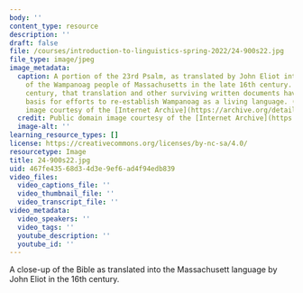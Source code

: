```yaml
---
body: ''
content_type: resource
description: ''
draft: false
file: /courses/introduction-to-linguistics-spring-2022/24-900s22.jpg
file_type: image/jpeg
image_metadata:
  caption: A portion of the 23rd Psalm, as translated by John Eliot into the language
    of the Wampanoag people of Massachusetts in the late 16th century. In the 21st
    century, that translation and other surviving written documents have formed the
    basis for efforts to re-establish Wampanoag as a living language. (Public domain
    image courtesy of the [Internet Archive](https://archive.org/details/mamussewunneetup00elio/page/n521/mode/2up).)
  credit: Public domain image courtesy of the [Internet Archive](https://archive.org/details/mamussewunneetup00elio/page/n521/mode/2up).
  image-alt: ''
learning_resource_types: []
license: https://creativecommons.org/licenses/by-nc-sa/4.0/
resourcetype: Image
title: 24-900s22.jpg
uid: 467fe435-68d3-4d3e-9ef6-ad4f94edb839
video_files:
  video_captions_file: ''
  video_thumbnail_file: ''
  video_transcript_file: ''
video_metadata:
  video_speakers: ''
  video_tags: ''
  youtube_description: ''
  youtube_id: ''
---
```

A close-up of the Bible as translated into the Massachusett language by John Eliot in the 16th century.